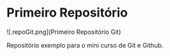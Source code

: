 # Primeiro Repositório

![.repoGit.png](Primeiro Repositório Git)

Repositório exemplo para o mini curso de Git e Github.

